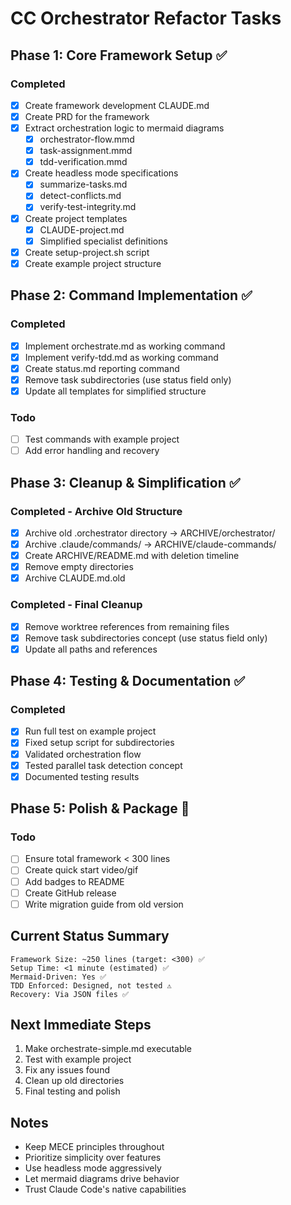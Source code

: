 # CC Orchestrator Refactor Tasks

## Phase 1: Core Framework Setup ✅

### Completed
- [x] Create framework development CLAUDE.md
- [x] Create PRD for the framework
- [x] Extract orchestration logic to mermaid diagrams
  - [x] orchestrator-flow.mmd
  - [x] task-assignment.mmd  
  - [x] tdd-verification.mmd
- [x] Create headless mode specifications
  - [x] summarize-tasks.md
  - [x] detect-conflicts.md
  - [x] verify-test-integrity.md
- [x] Create project templates
  - [x] CLAUDE-project.md
  - [x] Simplified specialist definitions
- [x] Create setup-project.sh script
- [x] Create example project structure

## Phase 2: Command Implementation ✅

### Completed
- [x] Implement orchestrate.md as working command
- [x] Implement verify-tdd.md as working command
- [x] Create status.md reporting command
- [x] Remove task subdirectories (use status field only)
- [x] Update all templates for simplified structure

### Todo
- [ ] Test commands with example project
- [ ] Add error handling and recovery

## Phase 3: Cleanup & Simplification ✅

### Completed - Archive Old Structure
- [x] Archive old .orchestrator directory → ARCHIVE/orchestrator/
- [x] Archive .claude/commands/ → ARCHIVE/claude-commands/
- [x] Create ARCHIVE/README.md with deletion timeline
- [x] Remove empty directories
- [x] Archive CLAUDE.md.old

### Completed - Final Cleanup
- [x] Remove worktree references from remaining files
- [x] Remove task subdirectories concept (use status field only)
- [x] Update all paths and references

## Phase 4: Testing & Documentation ✅

### Completed
- [x] Run full test on example project
- [x] Fixed setup script for subdirectories
- [x] Validated orchestration flow
- [x] Tested parallel task detection concept
- [x] Documented testing results

## Phase 5: Polish & Package 💎

### Todo
- [ ] Ensure total framework < 300 lines
- [ ] Create quick start video/gif
- [ ] Add badges to README
- [ ] Create GitHub release
- [ ] Write migration guide from old version

## Current Status Summary

```
Framework Size: ~250 lines (target: <300) ✅
Setup Time: <1 minute (estimated) ✅
Mermaid-Driven: Yes ✅
TDD Enforced: Designed, not tested ⚠️
Recovery: Via JSON files ✅
```

## Next Immediate Steps

1. Make orchestrate-simple.md executable
2. Test with example project  
3. Fix any issues found
4. Clean up old directories
5. Final testing and polish

## Notes

- Keep MECE principles throughout
- Prioritize simplicity over features
- Use headless mode aggressively
- Let mermaid diagrams drive behavior
- Trust Claude Code's native capabilities